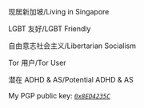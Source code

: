现居新加坡/Living in Singapore

LGBT 友好/LGBT Friendly

自由意志社会主义/Libertarian Socialism

Tor 用户/Tor User

潜在 ADHD & AS/Potential ADHD & AS

My PGP public key: [*`0x8ED4235C`*](https://raw.githubusercontent.com/Si1entW4ve/Si1entW4ve/refs/heads/master/0x8ED4235C_public.asc)

